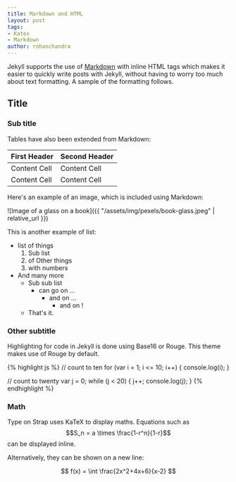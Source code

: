 ```yaml
---
title: Markdown and HTML
layout: post
tags:
- Katex
- Markdown
author: rohanchandra
---
```


Jekyll supports the use of [Markdown](http://daringfireball.net/projects/markdown/syntax) with inline HTML tags which makes it easier to quickly write posts with Jekyll, without having to worry too much about text formatting. A sample of the formatting follows.

## Title

### Sub title

Tables have also been extended from Markdown:

First Header  | Second Header
------------- | -------------
Content Cell  | Content Cell
Content Cell  | Content Cell

Here's an example of an image, which is included using Markdown:

![Image of a glass on a book]({{ "/assets/img/pexels/book-glass.jpeg" | relative_url }})

This is another example of list:
 
 - list of things
   1. Sub list
   2. of Other things
   3. with numbers
 - And many more
   - Sub sub list
     - can go on ...
       - and on ...
         - and on !
   - That's it.
   
### Other subtitle

Highlighting for code in Jekyll is done using Base16 or Rouge. This theme makes use of Rouge by default.

{% highlight js %}
// count to ten
for (var i = 1; i <= 10; i++) {
    console.log(i);
}

// count to twenty
var j = 0;
while (j < 20) {
    j++;
    console.log(j);
}
{% endhighlight %}

### Math

Type on Strap uses KaTeX to display maths. Equations such as $$S_n = a \times \frac{1-r^n}{1-r}$$ can be displayed inline.

Alternatively, they can be shown on a new line:

$$ f(x) = \int \frac{2x^2+4x+6}{x-2} $$

